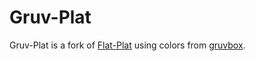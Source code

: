 Gruv-Plat
=========
Gruv-Plat is a fork of [Flat-Plat](https://github.com/nana-4/Flat-Plat) using colors from [gruvbox](https://github.com/morhetz/gruvbox). 
